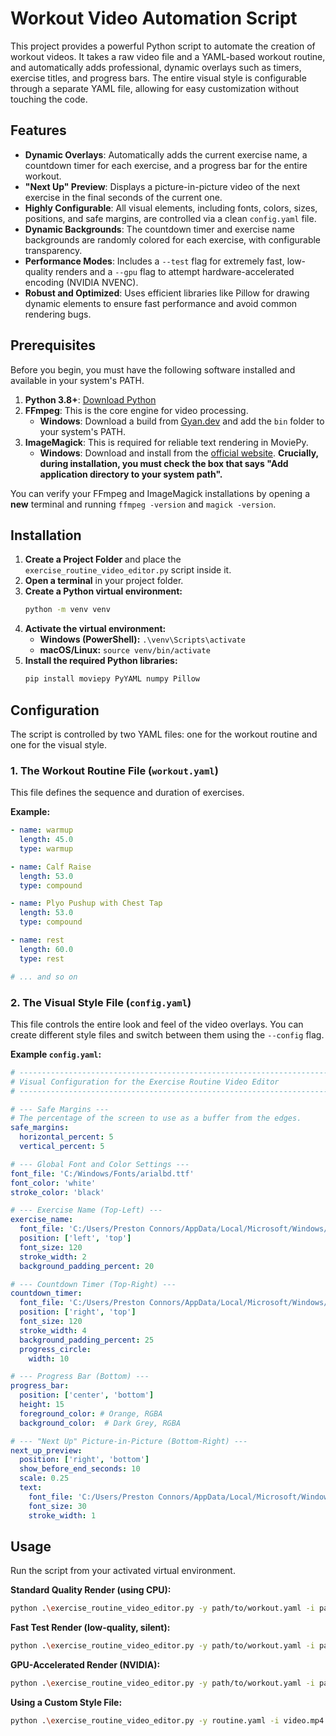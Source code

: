 # Workout Video Automation Script

This project provides a powerful Python script to automate the creation of workout videos. It takes a raw video file and a YAML-based workout routine, and automatically adds professional, dynamic overlays such as timers, exercise titles, and progress bars. The entire visual style is configurable through a separate YAML file, allowing for easy customization without touching the code.

## Features

-   **Dynamic Overlays**: Automatically adds the current exercise name, a countdown timer for each exercise, and a progress bar for the entire workout.
-   **"Next Up" Preview**: Displays a picture-in-picture video of the next exercise in the final seconds of the current one.
-   **Highly Configurable**: All visual elements, including fonts, colors, sizes, positions, and safe margins, are controlled via a clean `config.yaml` file.
-   **Dynamic Backgrounds**: The countdown timer and exercise name backgrounds are randomly colored for each exercise, with configurable transparency.
-   **Performance Modes**: Includes a `--test` flag for extremely fast, low-quality renders and a `--gpu` flag to attempt hardware-accelerated encoding (NVIDIA NVENC).
-   **Robust and Optimized**: Uses efficient libraries like Pillow for drawing dynamic elements to ensure fast performance and avoid common rendering bugs.

## Prerequisites

Before you begin, you must have the following software installed and available in your system's PATH.

1.  **Python 3.8+**: [Download Python](https://www.python.org/downloads/)
2.  **FFmpeg**: This is the core engine for video processing.
    -   **Windows**: Download a build from [Gyan.dev](https://www.gyan.dev/ffmpeg/builds/) and add the `bin` folder to your system's PATH.
3.  **ImageMagick**: This is required for reliable text rendering in MoviePy.
    -   **Windows**: Download and install from the [official website](https://imagemagick.org/script/download.php#windows). **Crucially, during installation, you must check the box that says "Add application directory to your system path".**

You can verify your FFmpeg and ImageMagick installations by opening a **new** terminal and running `ffmpeg -version` and `magick -version`.

## Installation

1.  **Create a Project Folder** and place the `exercise_routine_video_editor.py` script inside it.
2.  **Open a terminal** in your project folder.
3.  **Create a Python virtual environment:**
    ```bash
    python -m venv venv
    ```
4.  **Activate the virtual environment:**
    -   **Windows (PowerShell):** `.\venv\Scripts\activate`
    -   **macOS/Linux:** `source venv/bin/activate`
5.  **Install the required Python libraries:**
    ```bash
    pip install moviepy PyYAML numpy Pillow
    ```

## Configuration

The script is controlled by two YAML files: one for the workout routine and one for the visual style.

### 1. The Workout Routine File (`workout.yaml`)

This file defines the sequence and duration of exercises.

**Example:**
```yaml
- name: warmup
  length: 45.0
  type: warmup

- name: Calf Raise
  length: 53.0
  type: compound

- name: Plyo Pushup with Chest Tap
  length: 53.0
  type: compound

- name: rest
  length: 60.0
  type: rest

# ... and so on
```

### 2. The Visual Style File (`config.yaml`)

This file controls the entire look and feel of the video overlays. You can create different style files and switch between them using the `--config` flag.

**Example `config.yaml`:**
```yaml
# ---------------------------------------------------------------------------
# Visual Configuration for the Exercise Routine Video Editor
# ---------------------------------------------------------------------------

# --- Safe Margins ---
# The percentage of the screen to use as a buffer from the edges.
safe_margins:
  horizontal_percent: 5
  vertical_percent: 5

# --- Global Font and Color Settings ---
font_file: 'C:/Windows/Fonts/arialbd.ttf'
font_color: 'white'
stroke_color: 'black'

# --- Exercise Name (Top-Left) ---
exercise_name:
  font_file: 'C:/Users/Preston Connors/AppData/Local/Microsoft/Windows/Fonts/Roboto-VariableFont_wdth,wght.ttf'
  position: ['left', 'top']
  font_size: 120
  stroke_width: 2
  background_padding_percent: 20

# --- Countdown Timer (Top-Right) ---
countdown_timer:
  font_file: 'C:/Users/Preston Connors/AppData/Local/Microsoft/Windows/Fonts/Inter-VariableFont_opsz,wght.ttf'
  position: ['right', 'top']
  font_size: 120
  stroke_width: 4
  background_padding_percent: 25
  progress_circle:
    width: 10

# --- Progress Bar (Bottom) ---
progress_bar:
  position: ['center', 'bottom']
  height: 15
  foreground_color: # Orange, RGBA
  background_color:  # Dark Grey, RGBA

# --- "Next Up" Picture-in-Picture (Bottom-Right) ---
next_up_preview:
  position: ['right', 'bottom']
  show_before_end_seconds: 10
  scale: 0.25
  text:
    font_file: 'C:/Users/Preston Connors/AppData/Local/Microsoft/Windows/Fonts/Roboto-VariableFont_wdth,wght.ttf'
    font_size: 30
    stroke_width: 1
```

## Usage

Run the script from your activated virtual environment.

**Standard Quality Render (using CPU):**
```bash
python .\exercise_routine_video_editor.py -y path/to/workout.yaml -i path/to/input.mp4 -o final_video.mp4
```

**Fast Test Render (low-quality, silent):**
```bash
python .\exercise_routine_video_editor.py -y path/to/workout.yaml -i path/to/input.mp4 -o test_video.mp4 --test
```

**GPU-Accelerated Render (NVIDIA):**
```bash
python .\exercise_routine_video_editor.py -y path/to/workout.yaml -i path/to/input.mp4 -o gpu_video.mp4 --gpu
```

**Using a Custom Style File:**
```bash
python .\exercise_routine_video_editor.py -y routine.yaml -i video.mp4 -o dark_style.mp4 --config dark_style.yaml
```